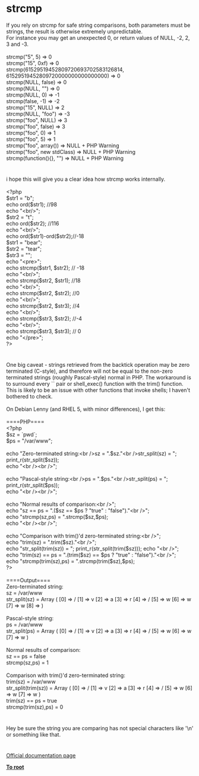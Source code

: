 # strcmp




<div class="phpcode"><span class="html">
If you rely on strcmp for safe string comparisons, both parameters must be strings, the result is otherwise extremely unpredictable.<br>For instance you may get an unexpected 0, or return values of NULL, -2, 2, 3 and -3.<br><br>strcmp(&quot;5&quot;, 5) =&gt; 0<br>strcmp(&quot;15&quot;, 0xf) =&gt; 0<br>strcmp(61529519452809720693702583126814, 61529519452809720000000000000000) =&gt; 0<br>strcmp(NULL, false) =&gt; 0<br>strcmp(NULL, &quot;&quot;) =&gt; 0<br>strcmp(NULL, 0) =&gt; -1<br>strcmp(false, -1) =&gt; -2<br>strcmp(&quot;15&quot;, NULL) =&gt; 2<br>strcmp(NULL, &quot;foo&quot;) =&gt; -3<br>strcmp(&quot;foo&quot;, NULL) =&gt; 3<br>strcmp(&quot;foo&quot;, false) =&gt; 3<br>strcmp(&quot;foo&quot;, 0) =&gt; 1<br>strcmp(&quot;foo&quot;, 5) =&gt; 1<br>strcmp(&quot;foo&quot;, array()) =&gt; NULL + PHP Warning<br>strcmp(&quot;foo&quot;, new stdClass) =&gt; NULL + PHP Warning<br>strcmp(function(){}, &quot;&quot;) =&gt; NULL + PHP Warning</span>
</div>
  

#


<div class="phpcode"><span class="html">
i hope this will give you a clear idea how strcmp works internally.
<br>
<br><span class="default">&lt;?php
<br>$str1 </span><span class="keyword">= </span><span class="string">&quot;b&quot;</span><span class="keyword">;
<br>echo </span><span class="default">ord</span><span class="keyword">(</span><span class="default">$str1</span><span class="keyword">); </span><span class="comment">//98
<br></span><span class="keyword">echo </span><span class="string">&quot;&lt;br/&gt;&quot;</span><span class="keyword">;
<br></span><span class="default">$str2 </span><span class="keyword">= </span><span class="string">&quot;t&quot;</span><span class="keyword">;
<br>echo </span><span class="default">ord</span><span class="keyword">(</span><span class="default">$str2</span><span class="keyword">); </span><span class="comment">//116
<br></span><span class="keyword">echo </span><span class="string">&quot;&lt;br/&gt;&quot;</span><span class="keyword">;
<br>echo </span><span class="default">ord</span><span class="keyword">(</span><span class="default">$str1</span><span class="keyword">)-</span><span class="default">ord</span><span class="keyword">(</span><span class="default">$str2</span><span class="keyword">);</span><span class="comment">//-18
<br></span><span class="default">$str1 </span><span class="keyword">= </span><span class="string">&quot;bear&quot;</span><span class="keyword">;
<br></span><span class="default">$str2 </span><span class="keyword">= </span><span class="string">&quot;tear&quot;</span><span class="keyword">;
<br></span><span class="default">$str3 </span><span class="keyword">= </span><span class="string">&quot;&quot;</span><span class="keyword">;
<br>echo </span><span class="string">&quot;&lt;pre&gt;&quot;</span><span class="keyword">;
<br>echo </span><span class="default">strcmp</span><span class="keyword">(</span><span class="default">$str1</span><span class="keyword">, </span><span class="default">$str2</span><span class="keyword">); </span><span class="comment">// -18
<br></span><span class="keyword">echo </span><span class="string">&quot;&lt;br/&gt;&quot;</span><span class="keyword">;
<br>echo </span><span class="default">strcmp</span><span class="keyword">(</span><span class="default">$str2</span><span class="keyword">, </span><span class="default">$str1</span><span class="keyword">); </span><span class="comment">//18
<br></span><span class="keyword">echo </span><span class="string">&quot;&lt;br/&gt;&quot;</span><span class="keyword">;
<br>echo </span><span class="default">strcmp</span><span class="keyword">(</span><span class="default">$str2</span><span class="keyword">, </span><span class="default">$str2</span><span class="keyword">); </span><span class="comment">//0
<br></span><span class="keyword">echo </span><span class="string">&quot;&lt;br/&gt;&quot;</span><span class="keyword">;
<br>echo </span><span class="default">strcmp</span><span class="keyword">(</span><span class="default">$str2</span><span class="keyword">, </span><span class="default">$str3</span><span class="keyword">); </span><span class="comment">//4
<br></span><span class="keyword">echo </span><span class="string">&quot;&lt;br/&gt;&quot;</span><span class="keyword">;
<br>echo </span><span class="default">strcmp</span><span class="keyword">(</span><span class="default">$str3</span><span class="keyword">, </span><span class="default">$str2</span><span class="keyword">); </span><span class="comment">//-4
<br></span><span class="keyword">echo </span><span class="string">&quot;&lt;br/&gt;&quot;</span><span class="keyword">;
<br>echo </span><span class="default">strcmp</span><span class="keyword">(</span><span class="default">$str3</span><span class="keyword">, </span><span class="default">$str3</span><span class="keyword">); </span><span class="comment">// 0
<br></span><span class="keyword">echo </span><span class="string">&quot;&lt;/pre&gt;&quot;</span><span class="keyword">;
<br></span><span class="default">?&gt;</span>
</span>
</div>
  

#


<div class="phpcode"><span class="html">
One big caveat - strings retrieved from the backtick operation may be zero terminated (C-style), and therefore will not be equal to the non-zero terminated strings (roughly Pascal-style) normal in PHP. The workaround is to surround every `` pair or shell_exec() function with the trim() function. This is likely to be an issue with other functions that invoke shells; I haven&apos;t bothered to check.<br><br>On Debian Lenny (and RHEL 5, with minor differences), I get this:<br><br>====PHP====<br><span class="default">&lt;?php<br>$sz </span><span class="keyword">= `</span><span class="string">pwd</span><span class="keyword">`;<br></span><span class="default">$ps </span><span class="keyword">= </span><span class="string">&quot;/var/www&quot;</span><span class="keyword">;<br><br>echo </span><span class="string">&quot;Zero-terminated string:&lt;br /&gt;sz = &quot;</span><span class="keyword">.</span><span class="default">$sz</span><span class="keyword">.</span><span class="string">&quot;&lt;br /&gt;str_split(sz) = &quot;</span><span class="keyword">; </span><span class="default">print_r</span><span class="keyword">(</span><span class="default">str_split</span><span class="keyword">(</span><span class="default">$sz</span><span class="keyword">));<br>echo </span><span class="string">&quot;&lt;br /&gt;&lt;br /&gt;&quot;</span><span class="keyword">;<br><br>echo </span><span class="string">&quot;Pascal-style string:&lt;br /&gt;ps = &quot;</span><span class="keyword">.</span><span class="default">$ps</span><span class="keyword">.</span><span class="string">&quot;&lt;br /&gt;str_split(ps) = &quot;</span><span class="keyword">; </span><span class="default">print_r</span><span class="keyword">(</span><span class="default">str_split</span><span class="keyword">(</span><span class="default">$ps</span><span class="keyword">));<br>echo </span><span class="string">&quot;&lt;br /&gt;&lt;br /&gt;&quot;</span><span class="keyword">;<br><br>echo </span><span class="string">&quot;Normal results of comparison:&lt;br /&gt;&quot;</span><span class="keyword">;<br>echo </span><span class="string">&quot;sz == ps = &quot;</span><span class="keyword">.(</span><span class="default">$sz </span><span class="keyword">== </span><span class="default">$ps </span><span class="keyword">? </span><span class="string">&quot;true&quot; </span><span class="keyword">: </span><span class="string">&quot;false&quot;</span><span class="keyword">).</span><span class="string">&quot;&lt;br /&gt;&quot;</span><span class="keyword">;<br>echo </span><span class="string">&quot;strcmp(sz,ps) = &quot;</span><span class="keyword">.</span><span class="default">strcmp</span><span class="keyword">(</span><span class="default">$sz</span><span class="keyword">,</span><span class="default">$ps</span><span class="keyword">);<br>echo </span><span class="string">&quot;&lt;br /&gt;&lt;br /&gt;&quot;</span><span class="keyword">;<br><br>echo </span><span class="string">&quot;Comparison with trim()&apos;d zero-terminated string:&lt;br /&gt;&quot;</span><span class="keyword">;<br>echo </span><span class="string">&quot;trim(sz) = &quot;</span><span class="keyword">.</span><span class="default">trim</span><span class="keyword">(</span><span class="default">$sz</span><span class="keyword">).</span><span class="string">&quot;&lt;br /&gt;&quot;</span><span class="keyword">;<br>echo </span><span class="string">&quot;str_split(trim(sz)) = &quot;</span><span class="keyword">; </span><span class="default">print_r</span><span class="keyword">(</span><span class="default">str_split</span><span class="keyword">(</span><span class="default">trim</span><span class="keyword">(</span><span class="default">$sz</span><span class="keyword">))); echo </span><span class="string">&quot;&lt;br /&gt;&quot;</span><span class="keyword">;<br>echo </span><span class="string">&quot;trim(sz) == ps = &quot;</span><span class="keyword">.(</span><span class="default">trim</span><span class="keyword">(</span><span class="default">$sz</span><span class="keyword">) == </span><span class="default">$ps </span><span class="keyword">? </span><span class="string">&quot;true&quot; </span><span class="keyword">: </span><span class="string">&quot;false&quot;</span><span class="keyword">).</span><span class="string">&quot;&lt;br /&gt;&quot;</span><span class="keyword">;<br>echo </span><span class="string">&quot;strcmp(trim(sz),ps) = &quot;</span><span class="keyword">.</span><span class="default">strcmp</span><span class="keyword">(</span><span class="default">trim</span><span class="keyword">(</span><span class="default">$sz</span><span class="keyword">),</span><span class="default">$ps</span><span class="keyword">);<br></span><span class="default">?&gt;<br></span><br>====Output====<br>Zero-terminated string:<br>sz = /var/www <br>str_split(sz) = Array ( [0] =&gt; / [1] =&gt; v [2] =&gt; a [3] =&gt; r [4] =&gt; / [5] =&gt; w [6] =&gt; w [7] =&gt; w [8] =&gt; ) <br><br>Pascal-style string:<br>ps = /var/www<br>str_split(ps) = Array ( [0] =&gt; / [1] =&gt; v [2] =&gt; a [3] =&gt; r [4] =&gt; / [5] =&gt; w [6] =&gt; w [7] =&gt; w ) <br><br>Normal results of comparison:<br>sz == ps = false<br>strcmp(sz,ps) = 1<br><br>Comparison with trim()&apos;d zero-terminated string:<br>trim(sz) = /var/www<br>str_split(trim(sz)) = Array ( [0] =&gt; / [1] =&gt; v [2] =&gt; a [3] =&gt; r [4] =&gt; / [5] =&gt; w [6] =&gt; w [7] =&gt; w ) <br>trim(sz) == ps = true<br>strcmp(trim(sz),ps) = 0</span>
</div>
  

#


<div class="phpcode"><span class="html">
Hey be sure the string you are comparing has not special characters like &apos;\n&apos; or something like that.</span>
</div>
  

#

[Official documentation page](https://www.php.net/manual/en/function.strcmp.php)

**[To root](/README.md)**